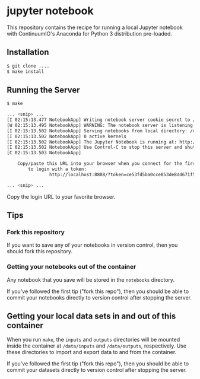 # jupyter notebook

This repository contains the recipe for running a local Jupyter notebook with ContinuumIO's Anaconda for Python 3 distribution pre-loaded.

## Installation

```Bash
$ git clone ....
$ make install
```

## Running the Server

```Bash
$ make

... <snip> ...
[I 02:15:13.477 NotebookApp] Writing notebook server cookie secret to /root/.local/share/jupyter/runtime/notebook_cookie_secret
[W 02:15:13.495 NotebookApp] WARNING: The notebook server is listening on all IP addresses and not using encryption. This is not recommended.
[I 02:15:13.502 NotebookApp] Serving notebooks from local directory: /opt/notebooks
[I 02:15:13.502 NotebookApp] 0 active kernels
[I 02:15:13.502 NotebookApp] The Jupyter Notebook is running at: http://[all ip addresses on your system]:8888/?token=ce53fd5ba0cce853de8dd671f5a126b4545bc532faf0e1d6
[I 02:15:13.502 NotebookApp] Use Control-C to stop this server and shut down all kernels (twice to skip confirmation).
[C 02:15:13.503 NotebookApp]

    Copy/paste this URL into your browser when you connect for the first time,
	    to login with a token:
		        http://localhost:8888/?token=ce53fd5ba0cce853de8dd671f5a126b4545bc532faf0e1d6

... <snip> ...
```

Copy the login URL to your favorite browser.

## Tips

### Fork this repository

If you want to save any of your notebooks in version control, then you should fork this repository.

### Getting your notebooks out of the container

Any notebook that you save will be stored in the `notebooks` directory.

If you've followed the first tip ("fork this repo"), then you should be able to commit your notebooks directly to version control after stopping the server.


## Getting your local data sets in and out of this container

When you run `make`, the `inputs` and `outputs` directories will be mounted inside the container at `/data/inputs` and `/data/outputs`, respectively.  Use these directories to import and export data to and from the container.

If you've followed the first tip ("fork this repo"), then you should be able to commit your datasets directly to version control after stopping the server.

